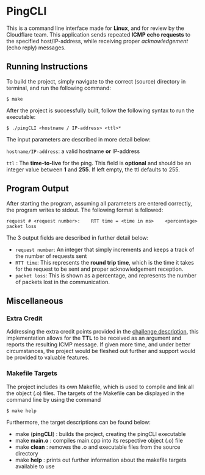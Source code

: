  # PingCLI
 This is a command line interface made for **Linux**, and for review by the Cloudflare team. This application sends repeated **ICMP echo requests** to the specified host/IP-address, while receiving proper *acknowledgement* (echo reply) messages.

 ## Running Instructions
 To build the project, simply navigate to the correct (source) directory in terminal, and run the following command:
 ```
 $ make
 ```
 After the project is successfully built, follow the following syntax to run the executable:
 ```
 $ ./pingCLI <hostname / IP-address> <ttl>*
 ```
 The input parameters are described in more detail below:
 
 `hostname/IP-address`: a valid hostname **or** IP-address

 `ttl` : The **time-to-live** for the ping. This field is **optional** and should be an integer value between **1** and **255**. If left empty, the ttl defaults to 255.

## Program Output
After starting the program, assuming all parameters are entered correctly, the program writes to stdout. The following format is followed:
```
request # <request number>:    RTT time = <time in ms>    <percentage> packet loss
```
The 3 output fields are described in further detail below:
* `request number`: An integer that simply increments and keeps a track of the number of requests sent
* `RTT time`: This represents the **round trip time**, which is the time it takes for the request to be sent and proper acknowledgement reception.
* `packet loss`: This is shown as a percentage, and represents the number of packets lost in the communication.

## Miscellaneous
### Extra Credit
Addressing the extra credit points provided in the [challenge description](https://github.com/cloudflare-internship-2020/internship-application-systems/blob/master/README.md), this implementation allows for the **TTL** to be received as an argument and reports the resulting ICMP message. If given more time, and under better circumstances, the project would be fleshed out further and support would be provided to valuable features.

### Makefile Targets
The project includes its own Makefile, which is used to compile and link all the object (.o) files. The targets of the Makefile can be displayed in the command line by using the command
```
$ make help
```
Furthermore, the target descriptions can be found below:
* make (**pingCLI**) : builds the project, creating the pingCLI executable
* make **main.o**    : compiles main.cpp into its respective object (.o) file
* make **clean**     : removes the .o and executable files from the source directory
* make **help**      : prints out further information about the makefile targets available to use
